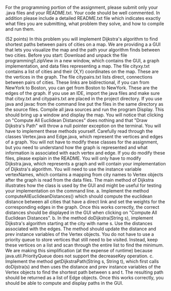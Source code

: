For the programming portion of the assignment, please submit only your .java files and your README.txt.  Your code should be well commented.  In addition please include a detailed README.txt file which indicates exactly what files you are submitting, what problem they solve, and how to compile and run them.

(52 points) In this problem you will implement Dijkstra's algorithm to find shortest paths between pairs of cities on a map. We are providing a a GUI that lets you visualize the map and the path your algorithm finds between two cities.
Before you start:
Download and unpack the file programming1.zipView in a new window, which contains the GUI, a graph implementation, and data files representing a map. The file cityxy.txt contains a list of cities and their (X,Y) coordinates on the map. These are the vertices in the graph. The file citypairs.txt lists direct, connections between pairs of cities. These links are bidirectional, if you can from NewYork to Boston, you can get from Boston to NewYork. These are the edges of the graph.
If you use an IDE, import the java files and make sure that citxy.txt and citypairs.txt are placed in the project directory. If you use java and javac from the command line put the files in the same directory as the source files.
Compile all java sources and run the program Display. This should bring up a window and display the map. You will notice that clicking on "Compute All Euclidean Distances" does nothing and that "Draw Dijkstra's Path" will throw a null pointer exception on the terminal. You will have to implement these methods yourself.
Carefully read through the classes Vertex.java and Edge.java, which represent the vertices and edges of a graph. You will not have to modify these classes for the assignment, but you need to understand how the graph is represented and what information is associated with each vertex and edge. If you do modify these files, please explain in the README.
You will only have to modify Dijkstra.java, which represents a graph and will contain your implementation of Dijkstra's algorithm. You will need to use the instance variable vertexNames, which contains a mapping from city names to Vertex objects after the graph is read from the data files. The main method of Dijkstra illustrates how the class is used by the GUI and might be useful for testing your implementation on the command line.
a. Implement the method computeAllEuclideanDistances() which should compute the euclidean distance between all cities that have a direct link and set the weights for the corresponding edges in the graph. Once this works correctly, the correct distances should be displayed in the GUI when clicking on "Compute All Euclidean Distances".
b. In the method doDijkstra(String s), implement Dijkstra's algorithm starting at the city with name s. Use the distances associated with the edges. The method should update the distance and prev instance variables of the Vertex objects. You do not have to use a priority queue to store vertices that still need to be visited. Instead, keep these vertices on a list and scan through the entire list to find the minimum. We are making this simplification (at the expense of runtime) because java.util.PriorityQueue does not support the decreaseKey operation.
c. Implement the method getDijkstraPath(String s, String t), which first calls doDijstra(s) and then uses the distance and prev instance variables of the Vertex objects to find the shortest path between s and t. The resulting path should be returned as a list of Edge objects. Once this works correctly, you should be able to compute and display paths in the GUI.
